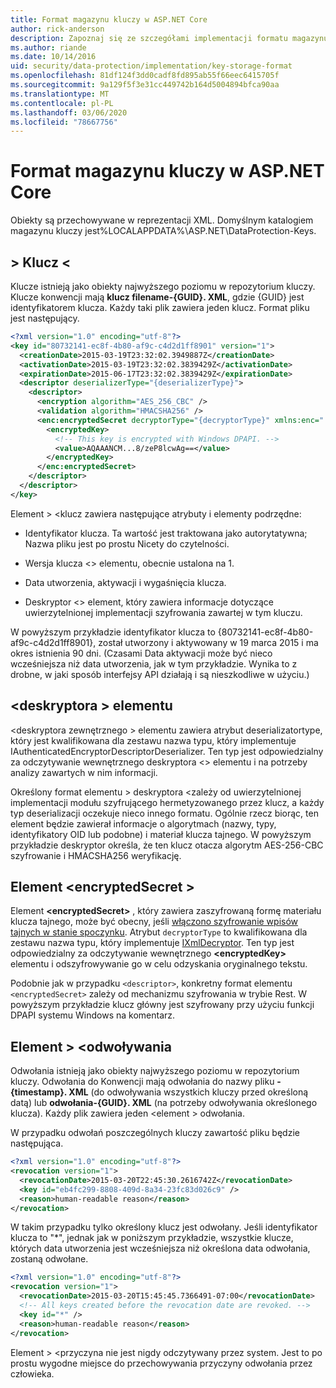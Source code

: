 ```yaml
---
title: Format magazynu kluczy w ASP.NET Core
author: rick-anderson
description: Zapoznaj się ze szczegółami implementacji formatu magazynu kluczy ASP.NET Core ochrony danych.
ms.author: riande
ms.date: 10/14/2016
uid: security/data-protection/implementation/key-storage-format
ms.openlocfilehash: 81df124f3dd0cadf8fd895ab55f66eec6415705f
ms.sourcegitcommit: 9a129f5f3e31cc449742b164d5004894bfca90aa
ms.translationtype: MT
ms.contentlocale: pl-PL
ms.lasthandoff: 03/06/2020
ms.locfileid: "78667756"
---
```

# <a name="key-storage-format-in-aspnet-core"></a>Format magazynu kluczy w ASP.NET Core

<a name="data-protection-implementation-key-storage-format"></a>

Obiekty są przechowywane w reprezentacji XML. Domyślnym katalogiem magazynu kluczy jest%LOCALAPPDATA%\ASP.NET\DataProtection-Keys\.

## <a name="the-key-element"></a>> Klucz \<

Klucze istnieją jako obiekty najwyższego poziomu w repozytorium kluczy. Klucze konwencji mają **klucz filename-{GUID}. XML**, gdzie {GUID} jest identyfikatorem klucza. Każdy taki plik zawiera jeden klucz. Format pliku jest następujący.

```xml
<?xml version="1.0" encoding="utf-8"?>
<key id="80732141-ec8f-4b80-af9c-c4d2d1ff8901" version="1">
  <creationDate>2015-03-19T23:32:02.3949887Z</creationDate>
  <activationDate>2015-03-19T23:32:02.3839429Z</activationDate>
  <expirationDate>2015-06-17T23:32:02.3839429Z</expirationDate>
  <descriptor deserializerType="{deserializerType}">
    <descriptor>
      <encryption algorithm="AES_256_CBC" />
      <validation algorithm="HMACSHA256" />
      <enc:encryptedSecret decryptorType="{decryptorType}" xmlns:enc="...">
        <encryptedKey>
          <!-- This key is encrypted with Windows DPAPI. -->
          <value>AQAAANCM...8/zeP8lcwAg==</value>
        </encryptedKey>
      </enc:encryptedSecret>
    </descriptor>
  </descriptor>
</key>
```

Element > \<klucz zawiera następujące atrybuty i elementy podrzędne:

* Identyfikator klucza. Ta wartość jest traktowana jako autorytatywna; Nazwa pliku jest po prostu Nicety do czytelności.

* Wersja klucza \<> elementu, obecnie ustalona na 1.

* Data utworzenia, aktywacji i wygaśnięcia klucza.

* Deskryptor \<> element, który zawiera informacje dotyczące uwierzytelnionej implementacji szyfrowania zawartej w tym kluczu.

W powyższym przykładzie identyfikator klucza to {80732141-ec8f-4b80-af9c-c4d2d1ff8901}, został utworzony i aktywowany w 19 marca 2015 i ma okres istnienia 90 dni. (Czasami Data aktywacji może być nieco wcześniejsza niż data utworzenia, jak w tym przykładzie. Wynika to z drobne, w jaki sposób interfejsy API działają i są nieszkodliwe w użyciu.)

## <a name="the-descriptor-element"></a>\<deskryptora > elementu

\<deskryptora zewnętrznego > elementu zawiera atrybut deserializatortype, który jest kwalifikowana dla zestawu nazwa typu, który implementuje IAuthenticatedEncryptorDescriptorDeserializer. Ten typ jest odpowiedzialny za odczytywanie wewnętrznego deskryptora \<> elementu i na potrzeby analizy zawartych w nim informacji.

Określony format elementu > deskryptora \<zależy od uwierzytelnionej implementacji modułu szyfrującego hermetyzowanego przez klucz, a każdy typ deserializacji oczekuje nieco innego formatu. Ogólnie rzecz biorąc, ten element będzie zawierał informacje o algorytmach (nazwy, typy, identyfikatory OID lub podobne) i materiał klucza tajnego. W powyższym przykładzie deskryptor określa, że ten klucz otacza algorytm AES-256-CBC szyfrowanie i HMACSHA256 weryfikację.

## <a name="the-encryptedsecret-element"></a>Element \<encryptedSecret >

Element **&lt;encryptedSecret&gt;** , który zawiera zaszyfrowaną formę materiału klucza tajnego, może być obecny, jeśli [włączono szyfrowanie wpisów tajnych w stanie spoczynku](xref:security/data-protection/implementation/key-encryption-at-rest). Atrybut `decryptorType` to kwalifikowana dla zestawu nazwa typu, który implementuje [IXmlDecryptor](/dotnet/api/microsoft.aspnetcore.dataprotection.xmlencryption.ixmldecryptor). Ten typ jest odpowiedzialny za odczytywanie wewnętrznego **&lt;encryptedKey&gt;** elementu i odszyfrowywanie go w celu odzyskania oryginalnego tekstu.

Podobnie jak w przypadku `<descriptor>`, konkretny format elementu `<encryptedSecret>` zależy od mechanizmu szyfrowania w trybie Rest. W powyższym przykładzie klucz główny jest szyfrowany przy użyciu funkcji DPAPI systemu Windows na komentarz.

## <a name="the-revocation-element"></a>Element > \<odwoływania

Odwołania istnieją jako obiekty najwyższego poziomu w repozytorium kluczy. Odwołania do Konwencji mają odwołania do nazwy pliku **-{timestamp}. XML** (do odwoływania wszystkich kluczy przed określoną datą) lub **odwołania-{GUID}. XML** (na potrzeby odwoływania określonego klucza). Każdy plik zawiera jeden \<element > odwołania.

W przypadku odwołań poszczególnych kluczy zawartość pliku będzie następująca.

```xml
<?xml version="1.0" encoding="utf-8"?>
<revocation version="1">
  <revocationDate>2015-03-20T22:45:30.2616742Z</revocationDate>
  <key id="eb4fc299-8808-409d-8a34-23fc83d026c9" />
  <reason>human-readable reason</reason>
</revocation>
```

W takim przypadku tylko określony klucz jest odwołany. Jeśli identyfikator klucza to "*", jednak jak w poniższym przykładzie, wszystkie klucze, których data utworzenia jest wcześniejsza niż określona data odwołania, zostaną odwołane.

```xml
<?xml version="1.0" encoding="utf-8"?>
<revocation version="1">
  <revocationDate>2015-03-20T15:45:45.7366491-07:00</revocationDate>
  <!-- All keys created before the revocation date are revoked. -->
  <key id="*" />
  <reason>human-readable reason</reason>
</revocation>
```

Element > \<przyczyna nie jest nigdy odczytywany przez system. Jest to po prostu wygodne miejsce do przechowywania przyczyny odwołania przez człowieka.
